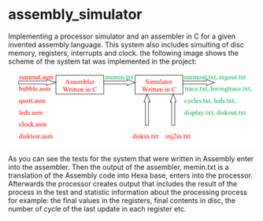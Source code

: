 # assembly_simulator

Implementing a processor simulator and an assembler in C for a given invented assembly language.
This system also includes simulting of disc memory, registers, interrupts and clock.
the following image shows the scheme of the system tat was implemented in the project:
![](https://github.com/haim-petcherski/Processor-simulator-for-Assembly/blob/main/%E2%80%8F%E2%80%8Fsystem%20scheme.PNG)

As you can see the tests for the system that were written in Assembly enter into the assembler. Then the output of the assembler, memin.txt is a translation of the Assembly code into Hexa base, enters into the processor. Afterwards the processor creates output that includes the result of the process in the test and statistic information about the processing process for example: the final values in the registers, final contents in disc, the number of cycle of the last update in each register etc.
